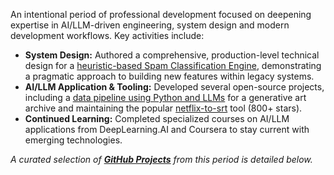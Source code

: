 An intentional period of professional development focused on deepening expertise in AI/LLM-driven engineering, system design and modern development workflows. Key activities include:

- **System Design:** Authored a comprehensive, production-level technical design for a [heuristic-based Spam Classification Engine](#system-design), demonstrating a pragmatic approach to building new features within legacy systems.
- **AI/LLM Application & Tooling:** Developed several open-source projects, including a [data pipeline using Python and LLMs](https://github.com/isaacbernat/basepaint-media) for a generative art archive and maintaining the popular [netflix-to-srt](https://github.com/isaacbernat/netflix-to-srt) tool (800+ stars).
- **Continued Learning:** Completed specialized courses on AI/LLM applications from DeepLearning.AI and Coursera to stay current with emerging technologies.

_A curated selection of **[GitHub Projects](#personal-open-source-projects)** from this period is detailed below._
